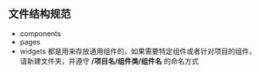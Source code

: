 ## 文件结构规范

- components
- pages
- widgets
  都是用来存放通用组件的，如果需要特定组件或者针对项目的组件，请新建文件夹，并遵守 **/项目名/组件类/组件名** 的命名方式
